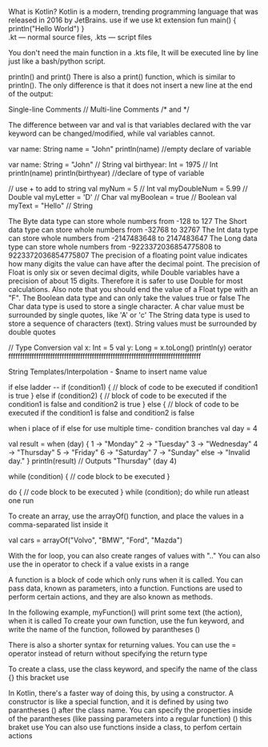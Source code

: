 What is Kotlin?
Kotlin is a modern, trending programming language that was released in 2016 by JetBrains.
use if we use kt extension
        fun main() {
          println("Hello World")
        }   
.kt — normal source files, .kts — script files

You don't need the main function in a .kts file, It will be executed line by line just like a bash/python script.

println() and print()
There is also a print() function, which is similar to println(). The only difference is that it does not insert a new line at the end of the output:

Single-line Comments //
Multi-line Comments /* and */

The difference between var and val is that variables declared with the var keyword can be changed/modified, while val variables cannot.

var name: String
name = "John"
println(name)   //empty declare of variable 

var name: String = "John" // String
val birthyear: Int = 1975 // Int
println(name)
println(birthyear)   //declare of type of variable

// use + to add to string
val myNum = 5             // Int 
val myDoubleNum = 5.99    // Double
val myLetter = 'D'        // Char
val myBoolean = true      // Boolean
val myText = "Hello"      // String

The Byte data type can store whole numbers from -128 to 127
The Short data type can store whole numbers from -32768 to 32767
The Int data type can store whole numbers from -2147483648 to 2147483647
The Long data type can store whole numbers from -9223372036854775808 to 9223372036854775807
The precision of a floating point value indicates how many digits the value can have after the decimal point. The precision of Float is only six or seven decimal digits, while Double variables have a precision of about 15 digits. Therefore it is safer to use Double for most calculations. Also note that you should end the value of a Float type with an "F".
The Boolean data type and can only take the values true or false
The Char data type is used to store a single character. A char value must be surrounded by single quotes, like 'A' or 'c'
The String data type is used to store a sequence of characters (text). String values must be surrounded by double quotes

//  Type Conversion 
val x: Int = 5
val y: Long = x.toLong()
println(y)
oerator 
fffffffffffffffffffffffffffffffffffffffffffffffffffffffffffffffffffffffffffffffffff

String Templates/Interpolation  - $name to insert name value

if else ladder -- 
if (condition1) {
  // block of code to be executed if condition1 is true
} else if (condition2) {
  // block of code to be executed if the condition1 is false and condition2 is true
} else {
  // block of code to be executed if the condition1 is false and condition2 is false

when i place of if else for use multiple time- condition branches
val day = 4

val result = when (day) {
  1 -> "Monday"
  2 -> "Tuesday"
  3 -> "Wednesday"
  4 -> "Thursday"
  5 -> "Friday"
  6 -> "Saturday"
  7 -> "Sunday"
  else -> "Invalid day."
}
println(result)
// Outputs "Thursday" (day 4)

while (condition) {
  // code block to be executed
}

do {
  // code block to be executed
}
while (condition);
do while run atleast one run 

To create an array, use the arrayOf() function, and place the values in a comma-separated list inside it


val cars = arrayOf("Volvo", "BMW", "Ford", "Mazda")

With the for loop, you can also create ranges of values with ".."
You can also use the in operator to check if a value exists in a range


A function is a block of code which only runs when it is called.
You can pass data, known as parameters, into a function.
Functions are used to perform certain actions, and they are also known as methods.

In the following example, myFunction() will print some text (the action), when it is called
To create your own function, use the fun keyword, and write the name of the function, followed by parantheses ()

There is also a shorter syntax for returning values. You can use the = operator instead of return without specifying the return type

To create a class, use the class keyword, and specify the name of the class {} this bracket use 

In Kotlin, there's a faster way of doing this, by using a constructor.
A constructor is like a special function, and it is defined by using two parantheses () after the class name. You can specify the properties inside of the parantheses (like passing parameters into a regular function) () this braket use
You can also use functions inside a class, to perfom certain actions

